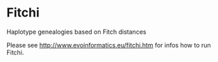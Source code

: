 Fitchi
======

Haplotype genealogies based on Fitch distances

Please see http://www.evoinformatics.eu/fitchi.htm for infos how to run Fitchi.
